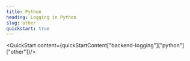 ```yaml
---
title: Python
heading: Logging in Python
slug: other
quickstart: true
---
```


<QuickStart content={quickStartContent["backend-logging"]["python"]["other"]}/>
